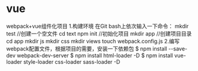 # vue
webpack+vue组件化项目
1.构建环境
   在Git bash上依次输入一下命令：
mkdir test  //创建一个空文件
cd text
npm init  //初始化项目
mkdir app  //创建项目目录
cd app
mkdir js
mkdir css
mkdir views
touch webpack.config.js
2.编写webpack配置文件，根据项目的需要，安装一下依赖包
$ npm install --save-dev webpack-dev-server
$ npm install html-loader -D
$ npm install vue-loader style-loader css-loader sass-loader -D





